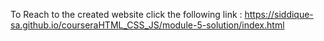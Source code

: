 To Reach to the created website click the following link : https://siddique-sa.github.io/courseraHTML_CSS_JS/module-5-solution/index.html
